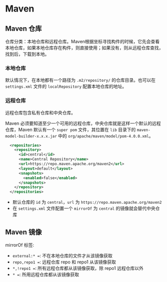 # Maven

## Maven 仓库

仓库分类：本地仓库和远程仓库。Maven根据坐标寻找构件的时候，它先会查看本地仓库，如果本地仓库存在构件，则直接使用；如果没有，则从远程仓库查找，找到后，下载到本地。

### 本地仓库

默认情况下，在本地都有一个路径为 ```.m2/repository/``` 的仓库目录。也可以在 ```settings.xml``` 文件的 ```localRepository``` 配置本地仓库的地址。

### 远程仓库

远程仓库包含私有仓库和中央仓库。

Maven 必须要知道至少一个可用的远程仓库，中央仓库就是这样一个默认的远程仓库，Maven 默认有一个 ```super pom``` 文件，其位置在 ```lib``` 目录下的 ```maven-model-builder-x.x.x.jar``` 中的 ```org/apache/maven/model/pom-4.0.0.xml```。

```xml
  <repositories>
    <repository>
      <id>central</id>
      <name>Central Repository</name>
      <url>https://repo.maven.apache.org/maven2</url>
      <layout>default</layout>
      <snapshots>
        <enabled>false</enabled>
      </snapshots>
    </repository>
  </repositories>
```

- 默认仓库的 ```id``` 为 ```central```，```url``` 为 ```https://repo.maven.apache.org/maven2```
- 在 ```settings.xml``` 文件配置一个 ```mirrorOf``` 为 ```central``` 的镜像就会替代中央仓库

## Maven 镜像

mirrorOf 标签:

- ```external:* =```: 不在本地仓库的文件才从该镜像获取
- ```repo,repo1 =```: 远程仓库 repo 和 repo1 从该镜像获取
- ```*,!repo1 =```: 所有远程仓库都从该镜像获取，除 repo1 远程仓库以外
- ```* =```: 所用远程仓库都从该镜像获取
